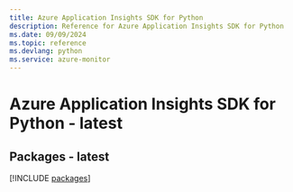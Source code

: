 ```yaml
---
title: Azure Application Insights SDK for Python
description: Reference for Azure Application Insights SDK for Python
ms.date: 09/09/2024
ms.topic: reference
ms.devlang: python
ms.service: azure-monitor
---
```

# Azure Application Insights SDK for Python - latest
## Packages - latest
[!INCLUDE [packages](application-insights-index.md)]